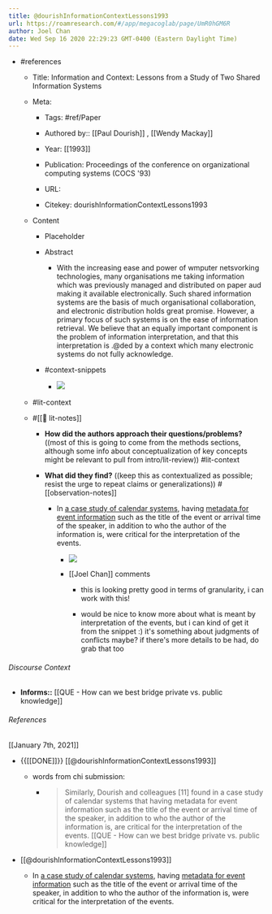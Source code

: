```yaml
---
title: @dourishInformationContextLessons1993
url: https://roamresearch.com/#/app/megacoglab/page/UmR0hGM6R
author: Joel Chan
date: Wed Sep 16 2020 22:29:23 GMT-0400 (Eastern Daylight Time)
---
```


- #references

    - Title: Information and Context: Lessons from a Study of Two Shared Information Systems

    - Meta:

        - Tags: #ref/Paper

        - Authored by::  [[Paul Dourish]] ,  [[Wendy Mackay]]

        - Year: [[1993]]

        - Publication: Proceedings of the conference on organizational computing systems (COCS '93)

        - URL:

        - Citekey: dourishInformationContextLessons1993

    - Content

        - Placeholder

        - Abstract

            - With the increasing ease and power of wmputer netsvorking technologies, many organisations me taking information which was previously managed and distributed on paper aud making it available electronically. Such shared information systems are the basis of much organisational collaboration, and electronic distribution holds great promise. However, a primary focus of such systems is on the ease of information retrieval. We believe that an equally important component is the problem of information interpretation, and that this interpretation is .@ded by a context which many electronic systems do not fully acknowledge.

        - #context-snippets

            - ![](https://firebasestorage.googleapis.com/v0/b/firescript-577a2.appspot.com/o/imgs%2Fapp%2Fmegacoglab%2Fbn89OKb1ff.png?alt=media&token=6c0c863d-6897-4e79-ba19-94f070efa129)

    - #lit-context

    - #[[📝 lit-notes]]

        - **How did the authors approach their questions/problems?** ((most of this is going to come from the methods sections, although some info about conceptualization of key concepts might be relevant to pull from intro/lit-review)) #lit-context

        - **What did they find?** ((keep this as contextualized as possible; resist the urge to repeat claims or generalizations)) #[[observation-notes]]

            - In [a case study of calendar systems](![](https://firebasestorage.googleapis.com/v0/b/firescript-577a2.appspot.com/o/imgs%2Fapp%2Fmegacoglab%2Fbn89OKb1ff.png?alt=media&token=6c0c863d-6897-4e79-ba19-94f070efa129)), having [metadata for event information](((H-T2qFmhr))) such as the title of the event or arrival time of the speaker, in addition to who the author of the information is, were critical for the interpretation of the events.

                - ![](https://firebasestorage.googleapis.com/v0/b/firescript-577a2.appspot.com/o/imgs%2Fapp%2Fmegacoglab%2F6SVrexUrhm.png?alt=media&token=cfa14f44-409a-4991-83e1-6c7a6b2528a4)

                - [[Joel Chan]] comments

                    - this is looking pretty good in terms of granularity, i can work with this!

                    - would be nice to know more about what is meant by interpretation of the events, but i can kind of get it from the snippet :) it's something about judgments of conflicts maybe? if there's more details to be had, do grab that too

###### Discourse Context

- **Informs::** [[QUE - How can we best bridge private vs. public knowledge]]

###### References

[[January 7th, 2021]]

- {{[[DONE]]}} [[@dourishInformationContextLessons1993]]

    - words from chi submission:

        - > Similarly, Dourish and colleagues [11] found in a case study of calendar systems that having metadata for event information such as the title of the event or arrival time of the speaker, in addition to who the author of the information is, are critical for the interpretation of the events.
[[QUE - How can we best bridge private vs. public knowledge]]

- [[@dourishInformationContextLessons1993]]

    - In [a case study of calendar systems](((e021Zn_8X))), having [metadata for event information](((H-T2qFmhr))) such as the title of the event or arrival time of the speaker, in addition to who the author of the information is, were critical for the interpretation of the events.

